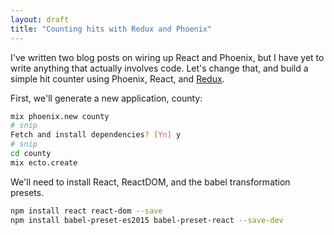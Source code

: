 ```yaml
---
layout: draft
title: "Counting hits with Redux and Phoenix"
---
```


I've written two blog posts on wiring up React and Phoenix, but I have yet to write anything that actually involves code. Let's change that, and build a simple hit counter using Phoenix, React, and [Redux](https://github.com/rackt/redux).

First, we'll generate a new application, county:

```bash
mix phoenix.new county
# snip
Fetch and install dependencies? [Yn] y
# snip
cd county
mix ecto.create
```

We'll need to install React, ReactDOM, and the babel transformation presets.

```bash
npm install react react-dom --save
npm install babel-preset-es2015 babel-preset-react --save-dev
```
